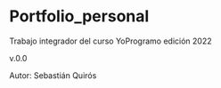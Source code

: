 # Portfolio_personal
Trabajo integrador del curso YoProgramo edición 2022

v.0.0

Autor: Sebastián Quirós